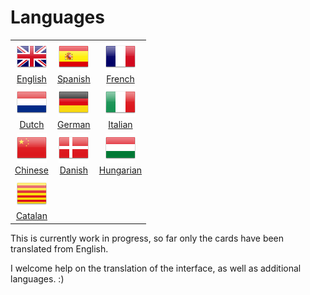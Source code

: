 # Languages

| | | |
|:-:|:-:|:-:|
| [![English](icons/gb.png)<br>English](../index.html) | [![Spanish](icons/es.png)<br>Spanish](es.html) | [![French](icons/fr.png)<br>French](fr.html) |
| [![Dutch](icons/nl.png)<br>Dutch](nl.html) | [![German](icons/de.png)<br>German](de.html) | [![Italian](icons/it.png)<br>Italian](it.html) |
| [![Chinese](icons/cn.png)<br>Chinese](cn.html) | [![Danish](icons/dk.png)<br>Danish](dk.html) | [![Hungarian](icons/hu.png)<br>Hungarian](hu.html) |
| [![Catalan](icons/Catalonia.png)<br>Catalan](ca.html) |  |  |

This is currently work in progress, so far only the cards have been translated from English.

I welcome help on the translation of the interface, as well as additional languages. :)
